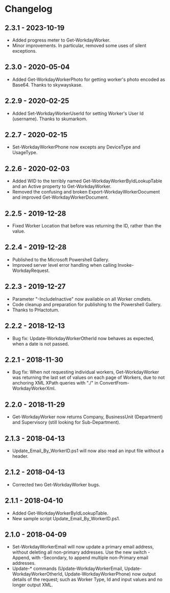 # Changelog

## 2.3.1 - 2023-10-19

* Added progress meter to Get-WorkdayWorker.
* Minor improvements. In particular, removed some uses of silent exceptions.

## 2.3.0 - 2020-05-04

* Added Get-WorkdayWorkerPhoto for getting worker's photo encoded as Base64. Thanks to skywayskase.

## 2.2.9 - 2020-02-25

* Added Set-WorkdayWorkerUserId for setting Worker's User Id (username). Thanks to skumarkom.

## 2.2.7 - 2020-02-15

* Set-WorkdayWorkerPhone now excepts any DeviceType and UsageType.

## 2.2.6 - 2020-02-03

* Added WID to the terribly named Get-WorkdayWorkerByIdLookupTable and an Active property to Get-WorkdayWorker.
* Removed the confusing and broken Export-WorkdayWorkerDocument and improved Get-WorkdayWorkerDocument.

## 2.2.5 - 2019-12-28

* Fixed Worker Location that before was returning the ID, rather than the value.

## 2.2.4 - 2019-12-28

* Published to the Microsoft Powershell Gallery.
* Improved server level error handling when calling Invoke-WorkdayRequest.

## 2.2.3 - 2019-12-27

* Parameter "-IncludeInactive" now available on all Worker cmdlets.
* Code cleanup and preparation for publishing to the Powershell Gallery.
* Thanks to PHactotum.

## 2.2.2 - 2018-12-13

* Bug fix: Update-WorkdayWorkerOtherId now behaves as expected, when a date is not passed.

## 2.2.1 - 2018-11-30

* Bug fix: When not requesting individual workers, Get-WorkdayWorker was returning the last set of values on each page of Workers, due to not anchoring XML XPath queries with "./" in ConvertFrom-WorkdayWorkerXml.

## 2.2.0 - 2018-11-29

* Get-WorkdayWorker now returns Company, BusinessUnit (Department) and Supervisory (still looking for Sub-Department).

## 2.1.3 - 2018-04-13

* Update_Email_By_WorkerID.ps1 will now also read an input file without a header.

## 2.1.2 - 2018-04-13

* Corrected two Get-WorkdayWorker bugs.

## 2.1.1 - 2018-04-10

* Added Get-WorkdayWorkerByIdLookupTable.
* New sample script Update_Email_By_WorkerID.ps1.

## 2.1.0 - 2018-04-09

* Set-WorkdayWorkerEmail will now update a primary email address, without deleting all non-primary addresses. Use the new switch -Append, with -Secondary, to append multiple non-Primary email addresses.
* Update-* commands (Update-WorkdayWorkerEmail, Update-WorkdayWorkerOtherId, Update-WorkdayWorkerPhone) now output details of the request; such as Worker Type, Id and input values and no longer output XML.
